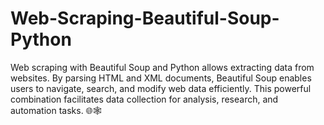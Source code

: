 # Web-Scraping-Beautiful-Soup-Python
Web scraping with Beautiful Soup and Python allows extracting data from websites. By parsing HTML and XML documents, Beautiful Soup enables users to navigate, search, and modify web data efficiently. This powerful combination facilitates data collection for analysis, research, and automation tasks. 🌐🕸️
